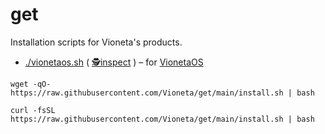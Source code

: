 # get

Installation scripts for Vioneta's products.

- [./vionetaos.sh](/vionetaos.sh) ( [🕵inspect](https://github.com/Vioneta/get/blob/main/vionetaos.sh) ) – for [VionetaOS](https://vionetaos.io/)

`wget -qO- https://raw.githubusercontent.com/Vioneta/get/main/install.sh | bash`

`curl -fsSL https://raw.githubusercontent.com/Vioneta/get/main/install.sh | bash`
